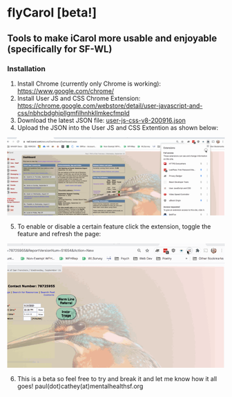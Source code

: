 # flyCarol [beta!]
## Tools to make iCarol more usable and enjoyable (specifically for SF-WL)


### Installation
1. Install Chrome (currently only Chrome is working):
https://www.google.com/chrome/
2. Install User JS and CSS Chrome Extension: https://chrome.google.com/webstore/detail/user-javascript-and-css/nbhcbdghjpllgmfilhnhkllmkecfmpld
3. Download the latest JSON file: <a href="myFile.js" download>user-js-css-v8-200916.json</a>
4. Upload the JSON into the User JS and CSS Extention as shown below:

![flyCarol JSON install](assets/install_flyCarol_JSON.gif) 

5. To enable or disable a certain feature click the extension, toggle the feature and refresh the page:

![flyCarol Config](assets/config_flyCarol.gif) 


6. This is a beta so feel free to try and break it and let me know how it all goes! paul(dot)cathey(at)mentalhealthsf.org
